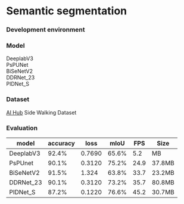 # Semantic segmentation

### Development environment

### Model 
DeeplabV3   
PsPUNet  
BiSeNetV2  
DDRNet_23  
PIDNet_S  

### Dataset
[AI Hub](http://www.aihub.or.kr/) Side Walking Dataset

### Evaluation
|model|accuracy|loss|mIoU|FPS|Size|
|------|---|---|---|---|--|
|DeeplabV3|92.4%|0.7690|65.6%|5.2|MB|
|PsPUnet|90.1%|0.3120|75.2%|24.9|37.8MB|
|BiSeNetV2|91.5%|1.324|63.8%|33.7|23.2MB|
|DDRNet_23|90.1%|0.3120|73.2%|35.7|80.8MB|
|PIDNet_S|87.2%|0.1220|76.6%|45.2|30.7MB|
